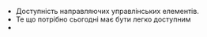 * Доступність направляючих управлінських елементів.
* Те що потрібно сьогодні має бути легко доступним
* 